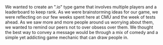 We wanted to create an ".io" type game that involves multiple players and a leaderboard to keep rank. As we were brainstorming ideas for our game, we were reflecting on our few weeks spent here at CMU and the week of tests ahead. As we saw more and more people around us worrying about them, we wanted to remind our peers not to over obsess over them. We thought the best way to convey a message would be through a mix of comedy and a simple yet addicting game mechanic that can draw people in.
